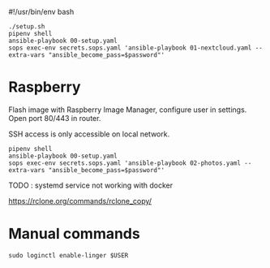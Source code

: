 #!/usr/bin/env bash

```shell
./setup.sh
pipenv shell
ansible-playbook 00-setup.yaml
sops exec-env secrets.sops.yaml 'ansible-playbook 01-nextcloud.yaml --extra-vars "ansible_become_pass=$password"'

```


# Raspberry

Flash image with Raspberry Image Manager, configure user in settings. Open port 80/443 in router.

SSH access is only accessible on local network.

```shell
pipenv shell
ansible-playbook 00-setup.yaml
sops exec-env secrets.sops.yaml 'ansible-playbook 02-photos.yaml --extra-vars "ansible_become_pass=$password"'
```

TODO : systemd service not working with docker

https://rclone.org/commands/rclone_copy/

# Manual commands

```shell
sudo loginctl enable-linger $USER
```